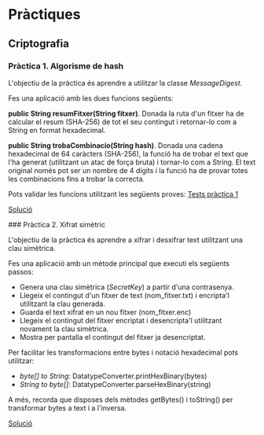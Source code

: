 # Pràctiques

## Criptografia

### Pràctica 1. Algorisme de hash

L'objectiu de la pràctica és aprendre a utilitzar la classe *MessageDigest*.

Fes una aplicació amb les dues funcions següents:

**public String resumFitxer(String fitxer)**.
Donada la ruta d'un fitxer ha de calcular el resum (SHA-256) de tot el seu contingut i retornar-lo com a String en format hexadecimal.

**public String trobaCombinacio(String hash)**.
Donada una cadena hexadecimal de 64 caràcters (SHA-256), la funció ha de trobar el text que l'ha generat (utilitzant un atac de força bruta) i tornar-lo com a String.
El text original només pot ser un nombre de 4 dígits i la funció ha de provar totes les combinacions fins a trobar la correcta.

Pots validar les funcions utilitzant les següents proves: [Tests pràctica 1](./test/criptografia/activitats/Practica1_HashTest.java)

[Solució](./src/criptografia/activitats/Practica1_Hash.java)

### Pràctica 2. Xifrat simètric

L'objectiu de la pràctica és aprendre a xifrar i desxifrar text utilitzant una clau simètrica.

Fes una aplicació amb un mètode principal que executi els següents passos:

* Genera una clau simètrica (*SecretKey*) a partir d'una contrasenya.
* Llegeix el contingut d'un fitxer de text (nom_fitxer.txt) i encripta'l utilitzant la clau generada.
* Guarda el text xifrat en un nou fitxer (nom_fitxer.enc)
* Llegeix el contingut del fitxer encriptat i desencripta'l utilitzant novament la clau simètrica.
* Mostra per pantalla el contingut del fitxer ja desencriptat.

Per facilitar les transformacions entre bytes i notació hexadecimal pots utilitzar:

* *byte[] to String*: DatatypeConverter.printHexBinary(bytes)
* *String to byte[]*: DatatypeConverter.parseHexBinary(string)

A més, recorda que disposes dels mètodes getBytes() i toString() per transformar bytes a text i a l'inversa.

[Solució](./src/criptografia/activitats/Practica2_XifratSimetric.java)
